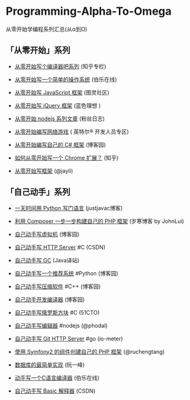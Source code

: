 # Programming-Alpha-To-Omega

从零开始学编程系列汇总(从α到Ω)

## 「从零开始」系列

- [从零开始写个编译器吧系列](http://zhuanlan.zhihu.com/mosky/19878087)  (知乎专栏)

- [从零开始写一个简单的操作系统](http://top.jobbole.com/13810/)  (伯乐在线)

- [从零开始写 JavaScript 框架](http://www.ituring.com.cn/minibook/770)  (图灵社区)

- [从零开始写 jQuery 框架](http://www.blueidea.com/tech/web/2010/7326.asp)  (蓝色理想 )

- [从零开始 nodejs 系列文章](http://blog.fens.me/series-nodejs/)  (粉丝日志)

- [从零开始编写网络游戏](https://software.intel.com/zh-cn/blogs/2013/11/07/1/) ( 英特尔® 开发人员专区)

- [从零开始编写自己的 C# 框架](http://www.cnblogs.com/EmptyFS/p/3621484.html) (博客园)

- [如何从零开始写一个 Chrome 扩展？](http://www.zhihu.com/question/20179805) (知乎)

- [从零开始写框架](http://jayli.github.io/blog/data/2010/12/11/writejslib.html) (@jayli)

## 「自己动手」系列

- [一天时间用 Python 写门语言](http://justjavac.com/python/2012/04/13/one-day-write-language-in-python.html) (justjavac博客)

- [利用 Composer 一步一步构建自己的 PHP 框架](http://lvwenhan.com/php/405.html) (岁寒博客 by JohnLui)

- [自己动手写虚拟机](http://www.cnblogs.com/john-d/archive/2009/12/05/1617710.html) (博客园)

- [自己动手写 HTTP Server](http://blog.csdn.net/heiyeshuwu/article/details/2576915) #C (CSDN)

- [自己动手写 GC](http://it.deepinmind.com/gc/2014/03/26/babys-first-garbage-collector.html) (Java译站)

- [自己动手写一个推荐系统](http://www.cnblogs.com/flclain/archive/2013/03/03/2941397.html) #Python (博客园)

- [自己动手写压缩软件](http://www.cnblogs.com/BlueSky2012/articles/huffman_zip.html) #C++ (博客园)

- [自己动手开发编译器](http://www.cnblogs.com/Ninputer/archive/2011/06/06/2073908.html) (博客园)

- [自己动手写俄罗斯方块](http://toigel.blog.51cto.com/2141741/415348) #C (51CTO)

- [自己动手写编辑器](http://www.phodal.com/blog/lumia-editor-diy-yourself-editor/) #nodejs (@phodal)

- [自己动手写 Git HTTP Server](http://io-meter.com/2014/07/09/simple-git-http-server/) #go (io-meter)

- [使用 Symfony2 的组件创建自己的 PHP 框架](http://www.tangrucheng.com/use-symfony2-component-to-create-your-own-php-framework-index.html) (@ruchengtang)

- [数据库的最简单实现](http://www.ruanyifeng.com/blog/2014/07/database_implementation.html) (阮一峰)

- [动手写一个C语言编译器](http://blog.jobbole.com/77305/) (伯乐在线)

- [自己动手写 Basic 解释器](http://blog.csdn.net/littlehedgehog/article/details/2928391) (CSDN)
